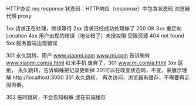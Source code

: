 HTTP协议  req   response
状态码：HTTP响应（response）中包含状态码
浏览器  代理  proxy

1xx 请求正在处理，继续等待
2xx 请求已经成功处理掉了        200  OK
3xx 重定向  Location
4xx 用户出现的错误（地址错了）未授权限 受限资源     404 not found
5xx 服务器端出现错误


301 永久跳转，用户  www.xiaomi.com  www.mi.com
告诉蜘蛛
www.xiaomi.com/a.html 红米手机
废弃了，301 www.mi.com/a.html
3xx 区别， 永久跳转，告诉蜘蛛把记录更新掉
301可以在改变状态码，不变，来展示理解
http://localhost:3000  301 永久跳转，
再次访问，浏览器有缓存，不需要再走服务器，

302 临时跳转，不会告知蜘蛛 或在前端缓存